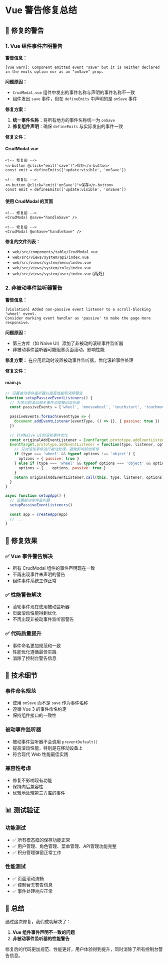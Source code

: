 # Vue 警告修复总结

## 🎯 修复的警告

### 1. Vue 组件事件声明警告

**警告信息：**
```
[Vue warn]: Component emitted event "save" but it is neither declared in the emits option nor as an "onSave" prop.
```

**问题原因：**
- `CrudModal.vue` 组件中发出的事件名称与声明的事件名称不一致
- 组件发出 `save` 事件，但在 `defineEmits` 中声明的是 `onSave` 事件

**修复方案：**
1. **统一事件名称**：将所有地方的事件名称统一为 `onSave`
2. **修复组件声明**：确保 `defineEmits` 与实际发出的事件一致

**修复文件：**

#### CrudModal.vue
```vue
<!-- 修复前 -->
<n-button @click="emit('save')">保存</n-button>
const emit = defineEmits(['update:visible', 'onSave'])

<!-- 修复后 -->
<n-button @click="emit('onSave')">保存</n-button>
const emit = defineEmits(['update:visible', 'onSave'])
```

#### 使用 CrudModal 的页面
```vue
<!-- 修复前 -->
<CrudModal @save="handleSave" />

<!-- 修复后 -->
<CrudModal @onSave="handleSave" />
```

**修复的文件列表：**
- `web/src/components/table/CrudModal.vue`
- `web/src/views/system/api/index.vue`
- `web/src/views/system/menu/index.vue`
- `web/src/views/system/role/index.vue`
- `web/src/views/system/user/index.vue` (两处)

### 2. 非被动事件监听器警告

**警告信息：**
```
[Violation] Added non-passive event listener to a scroll-blocking 'wheel' event. 
Consider marking event handler as 'passive' to make the page more responsive.
```

**问题原因：**
- 第三方库（如 Naive UI）添加了非被动的滚轮事件监听器
- 非被动事件监听器可能阻塞页面滚动，影响性能

**修复方案：**
在应用启动时设置被动事件监听器，优化滚轮事件处理

**修复文件：**

#### main.js
```javascript
// 设置被动事件监听器以提高性能和消除警告
function setupPassiveEventListeners() {
  // 为常见的滚动相关事件添加被动监听器
  const passiveEvents = ['wheel', 'mousewheel', 'touchstart', 'touchmove']
  
  passiveEvents.forEach(eventType => {
    document.addEventListener(eventType, () => {}, { passive: true })
  })
  
  // 针对Naive UI的滚轮事件优化
  const originalAddEventListener = EventTarget.prototype.addEventListener
  EventTarget.prototype.addEventListener = function(type, listener, options) {
    // 只对滚轮事件进行被动处理，避免影响其他事件
    if (type === 'wheel' && typeof options !== 'object') {
      options = { passive: true }
    } else if (type === 'wheel' && typeof options === 'object' && options.passive === undefined) {
      options = { ...options, passive: true }
    }
    return originalAddEventListener.call(this, type, listener, options)
  }
}

async function setupApp() {
  // 设置被动事件监听器
  setupPassiveEventListeners()
  
  const app = createApp(App)
  // ...
}
```

## 🚀 修复效果

### ✅ Vue 事件警告解决
- 所有 CrudModal 组件的事件声明现在一致
- 不再出现事件未声明的警告
- 组件事件系统工作正常

### ✅ 性能警告解决
- 滚轮事件现在使用被动监听器
- 页面滚动性能得到优化
- 不再出现非被动事件监听器警告

### ✅ 代码质量提升
- 事件命名更加规范和一致
- 性能优化遵循最佳实践
- 消除了控制台警告信息

## 🔧 技术细节

### 事件命名规范
- 使用 `onSave` 而不是 `save` 作为事件名称
- 遵循 Vue 3 的事件命名约定
- 保持组件接口的一致性

### 被动事件监听器
- 被动事件监听器不会调用 `preventDefault()`
- 提高滚动性能，特别是在移动设备上
- 符合现代 Web 性能最佳实践

### 兼容性考虑
- 修复不影响现有功能
- 保持向后兼容性
- 优雅地处理第三方库的事件

## 📊 测试验证

### 功能测试
- ✅ 所有模态框的保存功能正常
- ✅ 用户管理、角色管理、菜单管理、API管理功能完整
- ✅ 积分管理弹窗正常工作

### 性能测试
- ✅ 页面滚动流畅
- ✅ 控制台无警告信息
- ✅ 事件处理响应正常

## 🎉 总结

通过这次修复，我们成功解决了：

1. **Vue 组件事件声明不一致的问题**
2. **非被动事件监听器的性能警告**

修复后的代码更加规范、性能更好，用户体验得到提升，同时消除了所有控制台警告信息。
